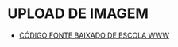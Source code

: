 # UPLOAD DE IMAGEM

* [CÓDIGO FONTE BAIXADO DE ESCOLA WWW](https://github.com/EscolaWWW/upload-de-imagem-em-php-orientada-a-objeto-pdo-e-mysql)